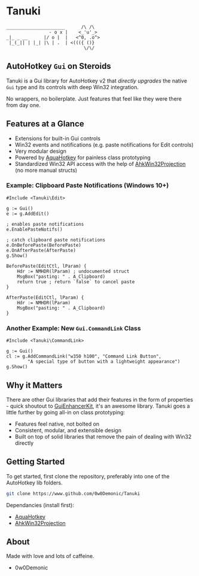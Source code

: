 # Tanuki

```
______________________      /\ /\
                - o x |    <_'u'_>
_|_ _ __      |/ o |  |   <^0, .o^>
 |_(_|| | |_| |\ | .  | <((({ ()}
                             \/\/
```

## AutoHotkey `Gui` on Steroids

Tanuki is a Gui library for AutoHotkey v2 that *directly upgrades* the native
`Gui` type and its controls with deep Win32 integration.

No wrappers, no boilerplate. Just features that feel like they were there from
day one.

## Features at a Glance

- Extensions for built-in Gui controls
- Win32 events and notifications (e.g. paste notifications for Edit controls)
- Very modular design
- Powered by [AquaHotkey](https://www.github.com/0w0Demonic/AquaHotkey) for
  painless class prototyping
- Standardized Win32 API access with the help of
  [AhkWin32Projection](https://www.github.com/holy-tao/AhkWin32Projection)
  (no more manual structs)

### Example: Clipboard Paste Notifications (Windows 10+)

```ahk
#Include <Tanuki\Edit>

g := Gui()
e := g.AddEdit()

; enables paste notifications
e.EnablePasteNotifs()

; catch clipboard paste notifications
e.OnBeforePaste(BeforePaste)
e.OnAfterPaste(AfterPaste)
g.Show()

BeforePaste(EditCtl, lParam) {
    Hdr := NMHDR(lParam) ; undocumented struct
    MsgBox("pasting: " . A_Clipboard)
    return true ; return `false` to cancel paste
}

AfterPaste(EditCtl, lParam) {
    Hdr := NMHDR(lParam)
    MsgBox("pasting: " . A_Clipboard)
}
```

### Another Example: New `Gui.CommandLink` Class

```ahk
#Include <Tanuki\CommandLink>

g := Gui()
cl := g.AddCommandLink("w350 h100", "Command Link Button",
        "A special type of button with a lightweight appearance")
g.Show()
```

## Why it Matters

There are other Gui libraries that add their features in the form of
properties - quick shoutout to [GuiEnhancerKit](https://github.com/nperovic/GuiEnhancerKit/blob/main/GuiEnhancerKit.ahk),
it's an awesome library. Tanuki goes a little further by going all-in on class prototyping:

- Features feel native, not bolted on
- Consistent, modular, and extensible design
- Built on top of solid libraries that remove the pain of dealing with Win32 directly

## Getting Started

To get started, first clone the repository, preferably into one of the
AutoHotkey lib folders.

```sh
git clone https://www.github.com/0w0Demonic/Tanuki
```

Dependancies (install first):

- [AquaHotkey](https://www.github.com/0w0Demonic/AquaHotkey)
- [AhkWin32Projection](https://www.github.com/holy-tao/AhkWin32Projection)

## About

Made with love and lots of caffeine.

- 0w0Demonic

